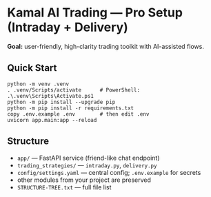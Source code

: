 # Kamal AI Trading — Pro Setup (Intraday + Delivery)

**Goal:** user-friendly, high-clarity trading toolkit with AI-assisted flows.

## Quick Start
```
python -m venv .venv
. .venv/Scripts/activate      # PowerShell: .\.venv\Scripts\Activate.ps1
python -m pip install --upgrade pip
python -m pip install -r requirements.txt
copy .env.example .env        # then edit .env
uvicorn app.main:app --reload
```

## Structure
- `app/` — FastAPI service (friend-like chat endpoint)
- `trading_strategies/` — `intraday.py`, `delivery.py`
- `config/settings.yaml` — central config; `.env.example` for secrets
- other modules from your project are preserved
- `STRUCTURE-TREE.txt` — full file list
